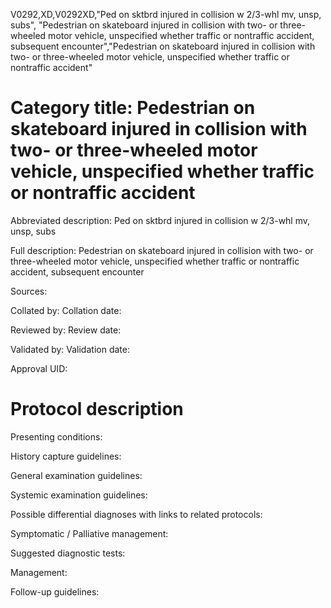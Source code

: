V0292,XD,V0292XD,"Ped on sktbrd injured in collision w 2/3-whl mv, unsp, subs", "Pedestrian on skateboard injured in collision with two- or three-wheeled motor vehicle, unspecified whether traffic or nontraffic accident, subsequent encounter","Pedestrian on skateboard injured in collision with two- or three-wheeled motor vehicle, unspecified whether traffic or nontraffic accident"
# Category title: Pedestrian on skateboard injured in collision with two- or three-wheeled motor vehicle, unspecified whether traffic or nontraffic accident

Abbreviated description: Ped on sktbrd injured in collision w 2/3-whl mv, unsp, subs

Full description: Pedestrian on skateboard injured in collision with two- or three-wheeled motor vehicle, unspecified whether traffic or nontraffic accident, subsequent encounter

Sources:

Collated by:
Collation date:

Reviewed by:
Review date:

Validated by:
Validation date:

Approval UID:

# Protocol description

Presenting conditions:

History capture guidelines:

General examination guidelines:

Systemic examination guidelines:

Possible differential diagnoses with links to related protocols:

Symptomatic / Palliative management:

Suggested diagnostic tests:

Management:

Follow-up guidelines:
